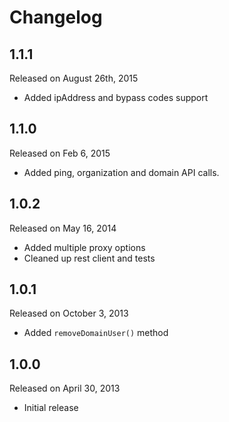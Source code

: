 Changelog
=========
## 1.1.1

Released on August 26th, 2015

 * Added ipAddress and bypass codes support

## 1.1.0

Released on Feb 6, 2015

 * Added ping, organization and domain API calls.

## 1.0.2

Released on May 16, 2014

 * Added multiple proxy options
 * Cleaned up rest client and tests

## 1.0.1

Released on October 3, 2013

 * Added `removeDomainUser()` method

## 1.0.0

Released on April 30, 2013

 * Initial release
